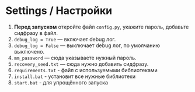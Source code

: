 # Settings / Настройки

1. **Перед запуском** откройте файл `config.py`, укажите пароль, добавьте сидфразу в файл.
2. `debug_log = True` — включает debug лог.
3. `debug_log = False` — выключает debug лог, по умолчанию выключено.
4. `mm_password` — сюда указываете нужный пароль.
5. `recovery_seed.txt` — сюда нужно добавить сидфразу.
6. `requirements.txt` - файл с используемыми библиотеками
7. `install.bat` - установит все нужные библиотеки
8. `start.bat` - для упрощённого запуска
